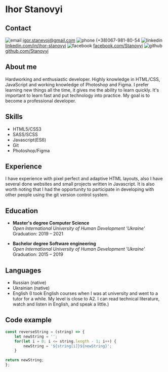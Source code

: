 # Ihor Stanovyi

## Contact
![email](https://i.ibb.co/1qW2kZ7/iconmonstr-email-9-12.png) igor.stanevoj@gmail.com
![phone](https://i.ibb.co/TLhCHWd/iconmonstr-phone-3-12.png) (+38)067-981-80-54
![linkedin](https://i.ibb.co/RvMPx41/iconmonstr-linkedin-3-12.png) [linkedin.com/in/ihor-stanovyi](https://linkedin.com/in/ihor-stanovyi)
![facebook](https://i.ibb.co/G0wXjb2/iconmonstr-facebook-3-12.png) [facebook.com/Stanovyi](https://www.facebook.com/Stanovyi/)
![github](https://i.ibb.co/7gRhj71/iconmonstr-github-1-12.png) [github.com/Stanovyi](https://github.com/Stanovyi)

## About me
Hardworking and enthusiastic developer. Highly knowledge in HTML/CSS, JavaScript and working knowledge of Photoshop and Figma. I prefer learning new things all the time, it gives me the ability to learn quickly. It's important to learn fast and put technology into practice. My goal is to become a professional developer.

## Skills
* HTML5/CSS3
* SASS/SCSS
* Javascript(ES6)
* Git
* Photoshop/Figma

## Experience
I have experience with pixel perfect and adaptive HTML layouts, also I have several done websites and small projects written in Javascript. It is also worth noting that I had the opportunity to participate in developing with other people using the git version control system.

## Education
* **Master's degree Computer Science**\
*Open International University of Human Development 'Ukraine'*\
Graduation: 2019 – 2021

* **Bachelor degree Software engineering**\
*Open International University of Human Development 'Ukraine'*\
Graduation: 2015 – 2019

## Languages
* Russian (native)
* Ukrainian (native)
* English (I took English courses when I was at university and went to a tutor for a while. My level is close to A2. I can read technical literature, watch and listen in English, and speak a little.)

## Code example
```javascript
const reverseString = (string) => {
    let newString = '';
    for(let i = 0; i <= string.length - 1; i++) {
        newString = '${string[i]}${newString}';
    }
    
return newString;
};
```